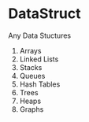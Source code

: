 # DataStruct
Any Data Stuctures
1) Arrays
2) Linked Lists
3) Stacks
4) Queues
5) Hash Tables
6) Trees
7) Heaps
8) Graphs
